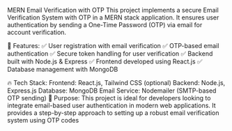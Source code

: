 MERN Email Verification with OTP
This project implements a secure Email Verification System with OTP in a MERN stack application. It ensures user authentication by sending a One-Time Password (OTP) via email for account verification.

🚀 Features:
✅ User registration with email verification
✅ OTP-based email authentication
✅ Secure token handling for user verification
✅ Backend built with Node.js & Express
✅ Frontend developed using React.js
✅ Database management with MongoDB

🔥 Tech Stack:
Frontend: React.js, Tailwind CSS (optional)
Backend: Node.js, Express.js
Database: MongoDB
Email Service: Nodemailer (SMTP-based OTP sending)
🎯 Purpose:
This project is ideal for developers looking to integrate email-based user authentication in modern web applications. It provides a step-by-step approach to setting up a robust email verification system using OTP codes
